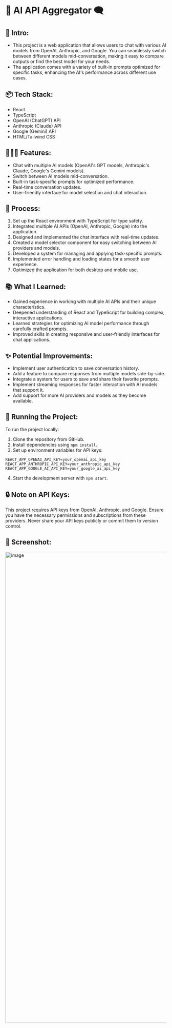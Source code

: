 # 🤖 AI API Aggregator 🗨️

## 👋 **Intro:**
- This project is a web application that allows users to chat with various AI models from OpenAI, Anthropic, and Google. You can seamlessly switch between different models mid-conversation, making it easy to compare outputs or find the best model for your needs.
- The application comes with a variety of built-in prompts optimized for specific tasks, enhancing the AI's performance across different use cases.

## 📦 **Tech Stack:**
- React
- TypeScript
- OpenAI (ChatGPT) API
- Anthropic (Claude) API
- Google (Gemini) API
- HTML/Tailwind CSS

## 👩🏽‍🍳 **Features:**
- Chat with multiple AI models (OpenAI's GPT models, Anthropic's Claude, Google's Gemini models).
- Switch between AI models mid-conversation.
- Built-in task-specific prompts for optimized performance.
- Real-time conversation updates.
- User-friendly interface for model selection and chat interaction.

## 💭 **Process:**
1. Set up the React environment with TypeScript for type safety.
2. Integrated multiple AI APIs (OpenAI, Anthropic, Google) into the application.
3. Designed and implemented the chat interface with real-time updates.
4. Created a model selector component for easy switching between AI providers and models.
5. Developed a system for managing and applying task-specific prompts.
6. Implemented error handling and loading states for a smooth user experience.
7. Optimized the application for both desktop and mobile use.

## 📚 **What I Learned:**
- Gained experience in working with multiple AI APIs and their unique characteristics.
- Deepened understanding of React and TypeScript for building complex, interactive applications.
- Learned strategies for optimizing AI model performance through carefully crafted prompts.
- Improved skills in creating responsive and user-friendly interfaces for chat applications.

## ✨ **Potential Improvements:**
- Implement user authentication to save conversation history.
- Add a feature to compare responses from multiple models side-by-side.
- Integrate a system for users to save and share their favorite prompts.
- Implement streaming responses for faster interaction with AI models that support it.
- Add support for more AI providers and models as they become available.

## 🚦 **Running the Project:**
To run the project locally:
1. Clone the repository from GitHub.
2. Install dependencies using `npm install`.
3. Set up environment variables for API keys:
  ```
  REACT_APP_OPENAI_API_KEY=your_openai_api_key
  REACT_APP_ANTHROPIC_API_KEY=your_anthropic_api_key
  REACT_APP_GOOGLE_AI_API_KEY=your_google_ai_api_key
```
4. Start the development server with `npm start`.

## 🔒 **Note on API Keys:**
This project requires API keys from OpenAI, Anthropic, and Google. Ensure you have the necessary permissions and subscriptions from these providers. Never share your API keys publicly or commit them to version control.

## 📸 **Screenshot:**
<img width="1470" alt="image" src="https://github.com/user-attachments/assets/0a3ae182-ae2e-4da7-a4c4-1eb79a450741">

